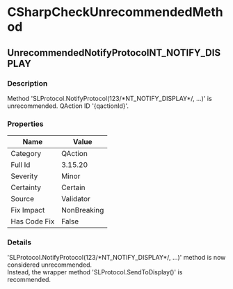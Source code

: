 ﻿---  
uid: Validator_3_15_20  
---

# CSharpCheckUnrecommendedMethod

## UnrecommendedNotifyProtocolNT\_NOTIFY\_DISPLAY

### Description

Method 'SLProtocol.NotifyProtocol(123\/\*NT\_NOTIFY\_DISPLAY\*\/, ...)' is unrecommended. QAction ID '{qactionId}'.

### Properties

| Name         | Value       |
| ------------ | ----------- |
| Category     | QAction     |
| Full Id      | 3.15.20     |
| Severity     | Minor       |
| Certainty    | Certain     |
| Source       | Validator   |
| Fix Impact   | NonBreaking |
| Has Code Fix | False       |

### Details

'SLProtocol.NotifyProtocol(123\/\*NT\_NOTIFY\_DISPLAY\*\/, ...)' method is now considered unrecommended.  
Instead, the wrapper method 'SLProtocol.SendToDisplay()' is recommended.
